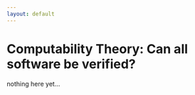 ```yaml
---
layout: default
---
```


# Computability Theory: Can all software be verified?

nothing here yet...

